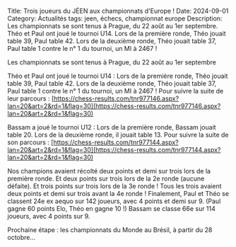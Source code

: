 Title: Trois joueurs du JÉEN aux championnats d'Europe !
Date: 2024-09-01
Category: Actualités
tags: jeen, échecs, championnat europe
Description: Les championnats se sont tenus à Prague, du 22 août au 1er septembre. Théo et Paul ont joué le tournoi U14. Lors de la première ronde, Théo jouait table 39, Paul table 42. Lors de la deuxième ronde, Théo jouait table 37, Paul table 1 contre le n° 1 du tournoi, un MI à 2467 !

Les championnats se sont tenus à Prague, du 22 août au 1er septembre

Théo et Paul ont joué le tournoi U14 :
Lors de la première ronde, Théo jouait table 39, Paul table 42.
Lors de la deuxième ronde, Théo jouait table 37, Paul table 1 contre le n° 1 du tournoi, un MI à 2467 !
Pour suivre la suite de leur parcours :
[https://chess-results.com/tnr977146.aspx?lan=20&art=2&rd=1&flag=30](https://chess-results.com/tnr977146.aspx?lan=20&art=2&rd=1&flag=30)

Bassam a joué le tournoi U12 :
Lors de la première ronde, Bassam jouait table 20.
Lors de la deuxième ronde, il jouait table 13.
Pour suivre la suite de son parcours :
[https://chess-results.com/tnr977144.aspx?lan=20&art=2&rd=1&flag=30](https://chess-results.com/tnr977144.aspx?lan=20&art=2&rd=1&flag=30)

Nos champions avaient récolté deux points et demi sur trois lors de la première ronde. 
Et deux points sur trois lors de la 2e ronde (aucune défaite).
Et trois points sur trois lors de la 3e ronde ! 
Tous les trois avaient deux points et demi sur trois avant la 4e ronde !
Finalement, Paul et Théo se classent 24e ex aequo sur 142 joueurs, avec 4 points et demi sur 9.
(Paul gagne 60 points Elo, Théo en gagne 10 !)
Bassam se classe 66e sur 114 joueurs, avec 4 points sur 9.

Prochaine étape : les championnats du Monde au Brésil, à partir du 28 octobre...
